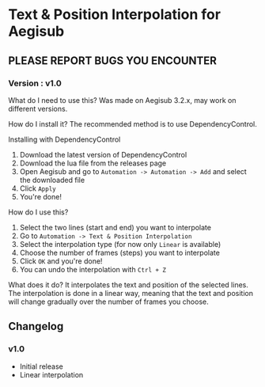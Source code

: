 # Text & Position Interpolation for Aegisub

## PLEASE REPORT BUGS YOU ENCOUNTER
### Version : v1.0

What do I need to use this?
Was made on Aegisub 3.2.x, may work on different versions.

How do I install it?
The recommended method is to use DependencyControl.

Installing with DependencyControl
1. Download the latest version of DependencyControl
2. Download the lua file from the releases page
3. Open Aegisub and go to `Automation -> Automation -> Add` and select the downloaded file
4. Click `Apply`
5. You're done!

How do I use this?
1. Select the two lines (start and end) you want to interpolate
2. Go to `Automation -> Text & Position Interpolation`
3. Select the interpolation type (for now only `Linear` is available) 
4. Choose the number of frames (steps) you want to interpolate
5. Click `OK` and you're done!
6. You can undo the interpolation with `Ctrl + Z`

What does it do?
It interpolates the text and position of the selected lines. The interpolation is done in a linear way, meaning that the text and position will change gradually over the number of frames you choose.


## Changelog
### v1.0
- Initial release
- Linear interpolation